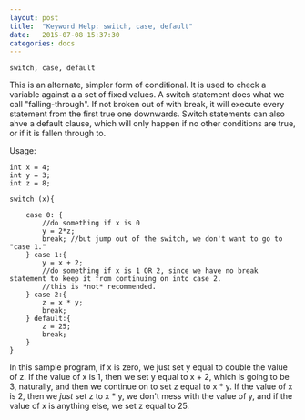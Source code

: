 ```yaml
---
layout: post
title:  "Keyword Help: switch, case, default"
date:   2015-07-08 15:37:30
categories: docs
---
```


	switch, case, default

This is an alternate, simpler form of conditional. It is used to check a variable against a a set of fixed values.
A switch statement does what we call "falling-through". If not broken out of with break, it will execute every statement from the first true one downwards.
Switch statements can also ahve a default clause, which will only happen if no other conditions are true, or if it is fallen through to.

Usage:

	int x = 4;
	int y = 3;
	int z = 8;

	switch (x){

		case 0: { 
			//do something if x is 0
			y = 2*z;
			break; //but jump out of the switch, we don't want to go to "case 1."
		} case 1:{
			y = x + 2;
			//do something if x is 1 OR 2, since we have no break statement to keep it from continuing on into case 2.
			//this is *not* recommended.
		} case 2:{
			z = x * y;
			break;
		} default:{
			z = 25;
			break;
		}
	}

In this sample program, if x is zero, we just set y equal to double the value of z. If the value of x is 1, then we set y equal to x + 2, which is going to be 3, naturally, and then we continue on to set z equal to x * y. If the value of x is 2, then we *just* set z to x * y, we don't mess with the value of y, and if the value of x is anything else, we set z equal to 25.
